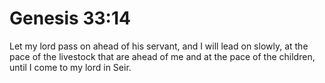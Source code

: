 # Genesis 33:14

Let my lord pass on ahead of his servant, and I will lead on slowly, at the pace of the livestock that are ahead of me and at the pace of the children, until I come to my lord in Seir.
